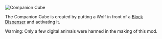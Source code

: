 ![Companion Cube](block:betterwithmods:companion_cube)

The Companion Cube is created by putting a Wolf in front of a [Block Dispenser](block_dispenser.md) and activating it.

Warning: Only a few digital animals were harmed in the making of this mod.
